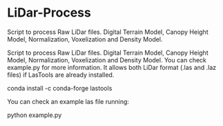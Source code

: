 # LiDar-Process
Script to process Raw LiDar files. Digital Terrain Model, Canopy Height Model, Normalization, Voxelization and  Density Model.

Script to process Raw LiDar files. Digital Terrain Model, Canopy Height Model, Normalization, Voxelization and  Density Model.
You can check example.py for more information.
It allows both LiDar format (.las and .laz files) if LasTools are already installed.

conda install -c conda-forge lastools

You can check an example las file running:

python example.py
